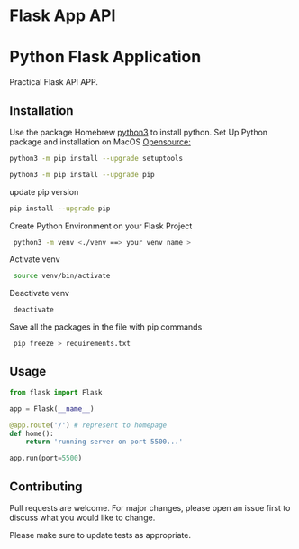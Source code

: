 # Flask App API
# Python Flask Application 

Practical Flask API APP.

## Installation

Use the package Homebrew [python3](https://docs.brew.sh/Homebrew-and-Python) to install python.
Set Up Python package and installation on MacOS [Opensource:](https://opensource.com/article/19/5/python-3-default-mac)
```bash
python3 -m pip install --upgrade setuptools
```

```bash
python3 -m pip install --upgrade pip
```

update pip version
```bash
pip install --upgrade pip 
```

Create Python Environment on your Flask Project
```bash
 python3 -m venv <./venv ==> your venv name >     
```

Activate venv
```bash
 source venv/bin/activate        
```
Deactivate venv
```bash
 deactivate       
```

Save all the packages in the file with pip commands
```bash
 pip freeze > requirements.txt      
```

## Usage

```python
from flask import Flask

app = Flask(__name__)

@app.route('/') # represent to homepage
def home():
    return 'running server on port 5500...'

app.run(port=5500)
```

## Contributing
Pull requests are welcome. For major changes, please open an issue first to discuss what you would like to change.

Please make sure to update tests as appropriate.
